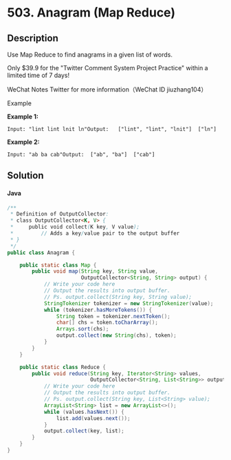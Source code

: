 # 503. Anagram (Map Reduce)

## Description

Use Map Reduce to find anagrams in a given list of words.

Only $39.9 for the "Twitter Comment System Project Practice" within a limited time of 7 days!

WeChat Notes Twitter for more information（WeChat ID jiuzhang104）

Example

**Example 1:**

```
Input: "lint lint lnit ln"Output:   ["lint", "lint", "lnit"]  ["ln"]
```

**Example 2:**

```
Input: "ab ba cab"Output:  ["ab", "ba"]  ["cab"]
```

## Solution

#### Java

```java
/**
 * Definition of OutputCollector:
 * class OutputCollector<K, V> {
 *     public void collect(K key, V value);
 *         // Adds a key/value pair to the output buffer
 * }
 */
public class Anagram {

    public static class Map {
        public void map(String key, String value,
                        OutputCollector<String, String> output) {
            // Write your code here
            // Output the results into output buffer.
            // Ps. output.collect(String key, String value);
            StringTokenizer tokenizer = new StringTokenizer(value);
            while (tokenizer.hasMoreTokens()) {
                String token = tokenizer.nextToken();
                char[] chs = token.toCharArray();
                Arrays.sort(chs);
                output.collect(new String(chs), token);
            }
        }
    }

    public static class Reduce {
        public void reduce(String key, Iterator<String> values,
                           OutputCollector<String, List<String>> output) {
            // Write your code here
            // Output the results into output buffer.
            // Ps. output.collect(String key, List<String> value);
            ArrayList<String> list = new ArrayList<>();
            while (values.hasNext()) {
                list.add(values.next());
            }
            output.collect(key, list);
        }
    }
}

```
